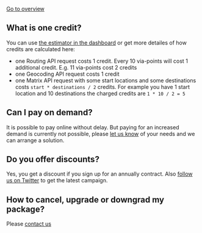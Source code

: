 [Go to overview](./README.md)

## What is one credit?

You can use [the estimator in the dashboard](https://graphhopper.com/dashboard/#/pricing) or get more detailes of how credits are calculated here:

 * one Routing API request costs 1 credit. Every 10 via-points will cost 1 additional credit. E.g. 11 via-points cost 2 credits
 * one Geocoding API request costs 1 credit
 * one Matrix API request with some start locations and some destinations costs `start * destinations / 2` credits. For example you have 1 start location and 10 destinations the charged credits are `1 * 10 / 2 = 5`

## Can I pay on demand?

It is possible to pay online without delay. But paying for an increased demand is currently not possible, please [let us know](https://graphhopper.com/#contact) of your needs and we can arrange a solution.

## Do you offer discounts?

Yes, you get a discount if you sign up for an annually contract. Also [follow us on Twitter](https://twitter.com/graphhopper) to get the latest campaign.

## How to cancel, upgrade or downgrad my package?

Please [contact us](https://graphhopper.com/#contact)

